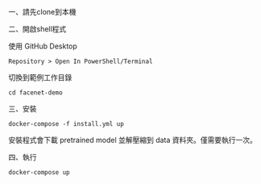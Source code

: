 一、請先clone到本機

二、開啟shell程式

使用 GitHub Desktop 

	Repository > Open In PowerShell/Terminal

切換到範例工作目錄

	cd facenet-demo

三、安裝

	docker-compose -f install.yml up
	
安裝程式會下載 pretrained model 並解壓縮到 data 資料夾。僅需要執行一次。

四、執行

	docker-compose up
